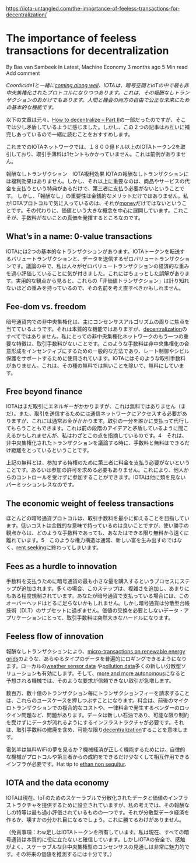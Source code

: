 https://iota-untangled.com/the-importance-of-feeless-transactions-for-decentralization/

# The importance of feeless transactions for decentralization
By Bas van Sambeek  In Latest, Machine Economy  3 months ago  5 Min read  Add comment 
<!--
*With Coordicide1 [coming along well](https://roadmap.iota.org/goshimmer-alphanet), IOTA is progressing into becoming the most decentralized protocol in the crypto space and IoT. This is in part thanks to its feeless transactions, a fundamental feature for a free and fair future for both man and machine.*
-->
*Coordicide1と一緒に[coming along well](https://roadmap.iota.org/goshimmer-alphanet)、IOTAは、暗号空間とIoTの中で最も非中央集権化されたプロトコルになりつつあります。これは、その報酬なしトランザクションのおかげでもあります。人間と機会の両方の自由で公正な未来にための基本的な機能です。*

<!--
The text below was originally part of [How to decentralize – Part II](https://iota-untangled.com/how-to-decentralize-part-ii/), but felt a bit contrived there. However, these two posts compliment each other, and I recommend reading them together.
-->
以下の文章は元々、[How to decentralize – Part II](https://iota-untangled.com/how-to-decentralize-part-ii/)の一部だったのですが、そこでは少し矛盾しているように感じました。しかし、この２つの記事はお互いに補完しあっているので一緒に読むことをおすすめします。

<!--
The IOTA network to date has transacted $180+ billion2 in IOTA tokens, without costing a single cent in transaction fees. That’s unprecedented.
-->
これまでのIOTAネットワークでは、１８００億ドル以上のIOTAトークン2を取引しており、取引手薄料は1セントもかかっていません。これは前例がありません。

<!--
Feeless transactions IOTA compounding effect
IOTA’s feeless transactions do not have a compounding effect. But more importantly, you don’t have to pay a third party just for the privilege of paying for goods or services.
However, the importance of “feeless” goes beyond the financial benefit. What I love about the IOTA protocol is that it’s not just [money](https://iota-untangled.com/on-iota-as-a-currency-replacement/). Instead it revolves around the bigger concept of value. This is where the absence of fees truly comes into play.
-->
報酬なしトランザクション　IOTA複利効果
IOTAの報酬なしトランザクションには複利効果はありません。しかし、それ以上に重要なのは、商品やサービスの代金を支払うという特典があるだけで、第三者に支払う必要がないということです。
しかし、「報酬なし」の重要性は金銭的なメリットだけではありません。私がIOTAプロトコルで気に入っているのは、それが[money](https://iota-untangled.com/on-iota-as-a-currency-replacement/)だけではないということです。その代わりに、価値という大きな概念を中心に展開しています。これこそが、手数料がないことの真価を発揮するところなのです。

## What’s in a name: 0-value transactions
<!--
IOTA has two basic transactions: value transactions that transfer IOTA tokens, and 0-value transactions that send data.3 In discussions I notice people underestimate the economic weight of 0-value transactions. You can forgive them disregarding its importance, because the name doesn’t help. It’s a bit of a misnomer. Perhaps we should rethink its name, because in terms of utility these “non value transactions” put a tremendous weight on the scale.
-->
IOTAには2つの基本的なトランザクションがあります。IOTAトークンを転送するバリュートランザクションと、データを送信するゼロバリュートランザクションです。議論の中で、私は人々がゼロバリュートランザクションの経済的な重みを過小評価していることに気が付きました。これにはちょっとした誤解があります。実用的な観点から見ると、これらの「非価値トランザクション」は計り知れないほどの重みを持っているので、その名前を考え直すべきかもしれません。

## Fee-dom vs. freedom
<!--
Decentralization within cryptocurrency seems to largely focus around the consensus process. While it is an essential feature, it’s not all there is to [decentralization](https://iota-untangled.com/how-to-decentralize-part-ii/). Another vital feature of decentralized networks to me is an absence of transaction fees. Such fees are a popular way to incentivize decentralized consensus building, and are used to support rate control and Sybil protection. IOTA does not have such transaction fees. This makes it free, except not that kind of free.
-->
暗号通貨内での非中央集権化は、主にコンセンサスアルゴリズムの周りに焦点を当てているようです。それは本質的な機能ではありますが、[decentralization](https://iota-untangled.com/how-to-decentralize-part-ii/)のすべてではありません。私にとっての非中央集権化ネットワークのもう一つの重要な特徴は、取引手数料がないことです。このような手数料は非中央集権化の合意形成をインセンティブにするための一般的な方法であり、レート制御やシビル保護をサポートするために使用されています。IOTAにはそのような取引手数料がありません。これは、その種の無料では無いことを除いて、無料にしています。

## Free beyond finance
<!--
IOTA still costs energy to transact, which is not free (yet). And one way or another you need access to a communication network to be able to send your transaction, which usually costs money. You could even choose to pay someone to do parts of the transaction for you. This might sound contradictory to the idea in the previous paragraph, but I’m making this point on purpose. Not having to pay a transaction fee isn’t about the money.4 It’s about fee and free being as far apart as can be when discussing decentralized transactions.
-->
IOTAはまだ取引にエネルギーがかかりますが、これは無料ではありません（まだ）。また、取引を送信するためには通信ネットワークにアクセスする必要がありますが、これには通常お金がかかります。取引の一分を誰かに支払って代行してもらうこともできます。これは前の段階のアイデアと矛盾しているように聞こえるかもしれませんが、私はわざとこの点を指摘しているのです。4　それは、非中央集権化されたトランザクションを議論する時に、手数料と無料はできるだけ距離をとっているということです。

<!--
The free mentioned above is not having to pay any third party a fee for the privilege of participating. Or even asking for permission to participate. This leaves you unrestricted from control by others. IOTA is permissionless like no other.
-->
上記の無料とは、参加する特権のために第三者に料金を支払う必要がないということです。あるいは参加の許可を求める必要もありません。これにより、他人からのコントロールを受けずに参加することができます。IOTAは他に類を見ないパーミッションレスなのです。

## The economic weight of feeless transactions
<!--
Most cryptocurrency protocols aim to minimize transaction fees. While lower costs are nice to have in a monetary sense, from a usability point of view, any fee is as far away from free as you can be.5 Paying a fee to a validating party relegates you to a lesser position, creating an unnecessary hierarchy. Such power structures usually end up in [rent seeking](https://en.wikipedia.org/wiki/Rent-seeking), instead of creating new wealth.
-->
ほとんどの暗号通貨プロトコルは、取引手数料を最小に抑えることを目指しています。低いコストは金銭的な意味で持っているのは良いことですが、使い勝手の観点からは、どのような手数料であっても、あなたはできる限り無料から遠くに離れています。5　このような権力構造は通常、新しい富を生み出すのではなく、[rent seeking](https://en.wikipedia.org/wiki/Rent-seeking)に終わってしまいます。

## Fees as a hurdle to innovation
<!--
Even buying the tiniest amount of cryptocurrency to pay for fees adds a step to the process. Often this step is regulated to some extent too, adding complexity. If you’re paying with cryptocurrency this overhead might be insignificant. But cryptocurrency is just a subset of distributed ledger technologies (DLT). For data applications that don’t require an exchange of value, a transaction fee suddenly becomes a big hurdle.
-->
手数料を支払うために暗号通貨の最も小さな量を購入するというプロセスにステップが追加されます。多くの場合、このステップは、複雑さを追加し、あまりにもある程度規制されています。あなたが暗号通貨で支払っている場合には、このオーバーヘッドはとるに足らないかもしれません。しかし暗号通貨は分散型台帳技術（DLT）のサブセットに過ぎません。価値の交換を必要としないデータ・アプリケーションにとって、取引手数料は突然大きなハードルになります。

## Feeless flow of innovation
<!--
Feeless transactions enable the immutable logging of any type of data. This permits innovative solutions that wouldn’t scale in our current financial system, like [micro-transactions on renewable energy grids](https://iota-untangled.com/the-economics-of-feeless-value-transactions-for-renewable-energy-grids/). Other applications like selling local [weather sensor data](https://www.hackster.io/oconnorct1/weather-station-fpga-device-talking-via-the-iota-network-0ed0a2) or [pollution data](https://medium.com/@nishant.sinha02/iota-tangle-to-manage-air-pollution-in-cities-7230fd5231ed) enable a lot of new decentralized solutions too. And with machines expected to become [more and more autonomous](https://www.robotics.org/blog-article.cfm/Augmented-Autonomy-The-Future-of-Autonomous-Machines/86), the demand for such trustless transactions will skyrocket.
-->
報酬なしトランザクションにより、[micro-transactions on renewable energy grids](https://iota-untangled.com/the-economics-of-feeless-value-transactions-for-renewable-energy-grids/)のような、あらゆるタイプのデータを普遍的にロギングできるようになります。ローカルの[weather sensor data](https://www.hackster.io/oconnorct1/weather-station-fpga-device-talking-via-the-iota-network-0ed0a2) や[pollution data](https://medium.com/@nishant.sinha02/iota-tangle-to-manage-air-pollution-in-cities-7230fd5231ed)多くの新しい分散型ソリューションも有効にします。そして、[more and more autonomous](https://www.robotics.org/blog-article.cfm/Augmented-Autonomy-The-Future-of-Autonomous-Machines/86)になると予想される機械では、そのような要求が信頼できない取引が急増します。

<!--
Charging a transaction fee for each of the millions or billions of transactions would all but crush these use cases. Fees are problematic whether it’s compounding costs with back and forth micro-transacting, or the issues with vendor lock-in that come with a flat fee. Data is the new oil, and it requires an infrastructure that allows the data to flow with as little restriction as possible. That means as much [decentralization](https://iota-untangled.com/why-decentralization-part-i/) as possible, including the elimination of transaction fees.
-->
数百万、数十億のトランザクション毎にトランザクションフィーを請求することは、これらのユースケースを押しつぶすことになります。料金は、前後のマイクロトランザクションでの複合的なコストや、一律料金で発生するベンダーのロックイン問題など、問題があります。データは新しい石油であり、可能な限り制約を受けずにデータが流れるようにするインフラストラクチャが必要です。それは、取引手数料の撤廃を含め、可能な限り[decentralization](https://iota-untangled.com/why-decentralization-part-i/)することを意味します。

<!--
Do electric sheep dream of free wifi?
Do electric sheep dream of free WiFI? For a machine economy to function properly, we need an infrastructure that allows autonomous machines to interact with as little restrictions from protocols or third parties as possible. Hat tip to [ethan non sequitur](https://ethannonsequitur.com/facebook-you-customer-product-pigs/).
-->
電気羊は無料WiFiの夢を見るか？機械経済が正しく機能するためには、自律的な機械がプロトコルや第三者からの成約をできるだけ少なくして相互作用できるインフラが必要です。Hat tip to [ethan non sequitur](https://ethannonsequitur.com/facebook-you-customer-product-pigs/).

## IOTA and the data economy
<!--
IOTA is currently setting up to provide a scalable, decentralized data and value infrastructure for IoT, and in my opinion its feeless feature is one of the most underestimated ones. It’s what will make or break the decentralized data economy.6 Fee free is the bee’s knees. It can’t be beat.
-->
IOTAは現在、IoTのためのスケーラブルで分散化されたデータと価値のインフラストラクチャを提供するために設立されていますが、私の考えでは、その報酬なしの特等は最も過小評価されているものの一つです。それが分散型データ経済を作るか、壊すかの分かれ目になるでしょう。これに勝てるわけがありません。

<!--
(Disclaimer: I own IOTA tokens. I’m convinced that all cryptocurrencies are currently intrinsically useless. IOTA’s prospect of a secure, feeless, scalable decentralized consensus however is very enticing. Enough for me to speculate on its future value.)
-->
（免責事項：わw足しはIOTAトークンを所有しています。私は現在、すべての暗号通貨は本質的に役に立たないと確信しています。しかしIOTAの安全で、感触がよく、スケーラブルな非中央集権型のコンセンサスの見通しは非常に魅力的です。その将来の価値を推測するには十分です。）
